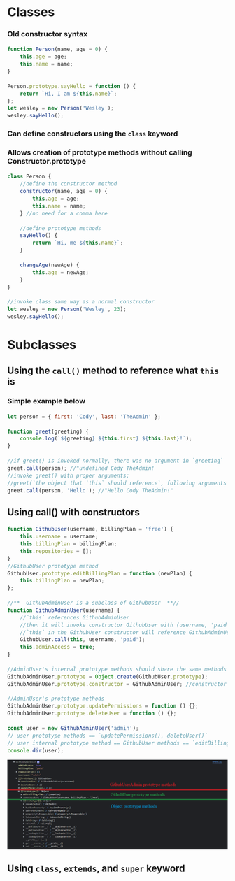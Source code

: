 # Classes

### Old constructor syntax

```javascript
function Person(name, age = 0) {
	this.age = age;
	this.name = name;
}

Person.prototype.sayHello = function () {
	return `Hi, I am ${this.name}`;
};
let wesley = new Person('Wesley');
wesley.sayHello();
```

### Can define constructors using the `class` keyword

### Allows creation of prototype methods without calling Constructor.prototype

```javascript
class Person {
	//define the constructor method
	constructor(name, age = 0) {
		this.age = age;
		this.name = name;
	} //no need for a comma here

	//define prototype methods
	sayHello() {
		return `Hi, me ${this.name}`;
	}

	changeAge(newAge) {
		this.age = newAge;
	}
}

//invoke class same way as a normal constructor
let wesley = new Person('Wesley', 23);
wesley.sayHello();
```

# Subclasses

## Using the `call()` method to reference what `this` is

### Simple example below

```javascript
let person = { first: 'Cody', last: 'TheAdmin' };

function greet(greeting) {
	console.log(`${greeting} ${this.first} ${this.last}!`);
}

//if greet() is invoked normally, there was no argument in `greeting`
greet.call(person); //"undefined Cody TheAdmin!
//invoke greet() with proper arguments:
//greet(`the object that `this` should reference`, following arguments defined in the function)
greet.call(person, 'Hello'); //"Hello Cody TheAdmin!"
```

## Using call() with constructors

```javascript
function GithubUser(username, billingPlan = 'free') {
	this.username = username;
	this.billingPlan = billingPlan;
	this.repositories = [];
}
//GithubUser prototype method
GithubUser.prototype.editBillingPlan = function (newPlan) {
	this.billingPlan = newPlan;
};

//**  GithubAdminUser is a subclass of GithubUser  **//
function GithubAdminUser(username) {
	//`this` references GithubAdminUser
	//then it will invoke constructor GithubUser with (username, 'paid') args
	//`this` in the GithubUser constructor will reference GithubAdminUser
	GithubUser.call(this, username, 'paid');
	this.adminAccess = true;
}

//AdminUser's internal prototype methods should share the same methods as GithubUser
GithubAdminUser.prototype = Object.create(GithubUser.prototype);
GithubAdminUser.prototype.constructor = GithubAdminUser; //constructor

//AdminUser's prototype methods
GithubAdminUser.prototype.updatePermissions = function () {};
GithubAdminUser.prototype.deleteUser = function () {};

const user = new GithubAdminUser('admin');
// user prototype methods == `updatePermissions(), deleteUser()`
// user internal prototype method == GithubUser methods == `editBillingPlan()`
console.dir(user);
```

![Image](https://github.com/wesleywesvo/Notes/blob/main/Images/Subclass%20visual.png)

## Using `class`, `extends`, and `super` keyword
